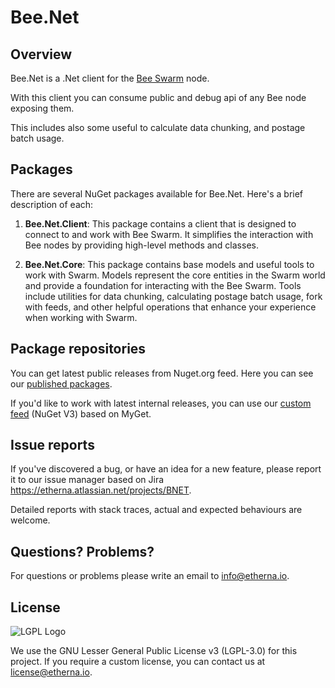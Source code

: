 ﻿# Bee.Net

## Overview

Bee.Net is a .Net client for the [Bee Swarm](https://github.com/ethersphere/bee) node.

With this client you can consume public and debug api of any Bee node exposing them.

This includes also some useful to calculate data chunking, and postage batch usage.

## Packages

There are several NuGet packages available for Bee.Net. Here's a brief description of each:

1. **Bee.Net.Client**: This package contains a client that is designed to connect to and work with Bee Swarm. It
   simplifies the interaction with Bee nodes by providing high-level methods and classes.

2. **Bee.Net.Core**: This package contains base models and useful tools to work with Swarm.
   Models represent the core entities in the Swarm world and provide a foundation for interacting with the Bee Swarm.
   Tools include utilities for data chunking, calculating postage batch usage, fork with feeds, and other helpful 
   operations that enhance your experience when working with Swarm.

## Package repositories

You can get latest public releases from Nuget.org feed. Here you can see our [published packages](https://www.nuget.org/profiles/etherna).

If you'd like to work with latest internal releases, you can use our [custom feed](https://www.myget.org/F/etherna/api/v3/index.json) (NuGet V3) based on MyGet.

## Issue reports

If you've discovered a bug, or have an idea for a new feature, please report it to our issue manager based on Jira https://etherna.atlassian.net/projects/BNET.

Detailed reports with stack traces, actual and expected behaviours are welcome.

## Questions? Problems?

For questions or problems please write an email to [info@etherna.io](mailto:info@etherna.io).

## License

![LGPL Logo](https://www.gnu.org/graphics/lgplv3-with-text-154x68.png)

We use the GNU Lesser General Public License v3 (LGPL-3.0) for this project.
If you require a custom license, you can contact us at [license@etherna.io](mailto:license@etherna.io).
